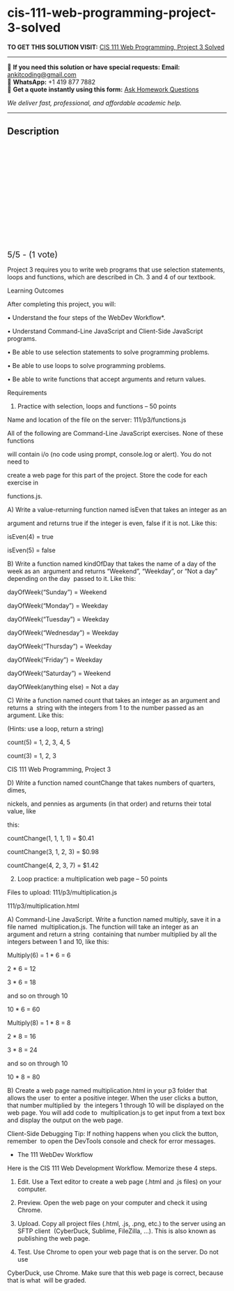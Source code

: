 # cis-111-web-programming-project-3-solved
**TO GET THIS SOLUTION VISIT:** [CIS 111 Web Programming, Project 3 Solved](https://www.ankitcodinghub.com/product/cis-111-web-programming-project-3-solved/)


---

📩 **If you need this solution or have special requests:** **Email:** ankitcoding@gmail.com  
📱 **WhatsApp:** +1 419 877 7882  
📄 **Get a quote instantly using this form:** [Ask Homework Questions](https://www.ankitcodinghub.com/services/ask-homework-questions/)

*We deliver fast, professional, and affordable academic help.*

---

<h2>Description</h2>

<p class="ui header product-top-header" title="CIS 111 Web Programming, Project 3 Solution">


<div class="kk-star-ratings kksr-shortcode" data-payload="{&quot;id&quot;:&quot;4810&quot;,&quot;slug&quot;:&quot;default&quot;,&quot;ignore&quot;:&quot;&quot;,&quot;reference&quot;:&quot;shortcode&quot;,&quot;align&quot;:&quot;&quot;,&quot;class&quot;:&quot;&quot;,&quot;count&quot;:&quot;1&quot;,&quot;legendonly&quot;:&quot;&quot;,&quot;readonly&quot;:&quot;&quot;,&quot;score&quot;:&quot;5&quot;,&quot;starsonly&quot;:&quot;&quot;,&quot;valign&quot;:&quot;&quot;,&quot;best&quot;:&quot;5&quot;,&quot;gap&quot;:&quot;4&quot;,&quot;greet&quot;:&quot;Rate this product&quot;,&quot;legend&quot;:&quot;5\/5 - (1 vote)&quot;,&quot;size&quot;:&quot;24&quot;,&quot;title&quot;:&quot;CIS 111 Web Programming, Project 3 Solved&quot;,&quot;width&quot;:&quot;138&quot;,&quot;_legend&quot;:&quot;{score}\/{best} - ({count} {votes})&quot;,&quot;font_factor&quot;:&quot;1.25&quot;}">

<div class="kksr-stars">

<div class="kksr-stars-inactive">
            <div class="kksr-star" data-star="1" style="padding-right: 4px">


<div class="kksr-icon" style="width: 24px; height: 24px;"></div>
        </div>
            <div class="kksr-star" data-star="2" style="padding-right: 4px">


<div class="kksr-icon" style="width: 24px; height: 24px;"></div>
        </div>
            <div class="kksr-star" data-star="3" style="padding-right: 4px">


<div class="kksr-icon" style="width: 24px; height: 24px;"></div>
        </div>
            <div class="kksr-star" data-star="4" style="padding-right: 4px">


<div class="kksr-icon" style="width: 24px; height: 24px;"></div>
        </div>
            <div class="kksr-star" data-star="5" style="padding-right: 4px">


<div class="kksr-icon" style="width: 24px; height: 24px;"></div>
        </div>
    </div>

<div class="kksr-stars-active" style="width: 138px;">
            <div class="kksr-star" style="padding-right: 4px">


<div class="kksr-icon" style="width: 24px; height: 24px;"></div>
        </div>
            <div class="kksr-star" style="padding-right: 4px">


<div class="kksr-icon" style="width: 24px; height: 24px;"></div>
        </div>
            <div class="kksr-star" style="padding-right: 4px">


<div class="kksr-icon" style="width: 24px; height: 24px;"></div>
        </div>
            <div class="kksr-star" style="padding-right: 4px">


<div class="kksr-icon" style="width: 24px; height: 24px;"></div>
        </div>
            <div class="kksr-star" style="padding-right: 4px">


<div class="kksr-icon" style="width: 24px; height: 24px;"></div>
        </div>
    </div>
</div>


<div class="kksr-legend" style="font-size: 19.2px;">
            5/5 - (1 vote)    </div>
    </div>


Project 3 requires you to write web programs that use selection statements, loops and functions, which are described in Ch. 3 and 4 of our textbook.

Learning Outcomes

After completing this project, you will:

• Understand the four steps of the WebDev Workflow*.

• Understand Command-Line JavaScript and Client-Side JavaScript programs.

• Be able to use selection statements to solve programming problems.

• Be able to use loops to solve programming problems.

• Be able to write functions that accept arguments and return values.

Requirements

1. Practice with selection, loops and functions – 50 points

Name and location of the file on the server: 111/p3/functions.js

All of the following are Command-Line JavaScript exercises. None of these functions

will contain i/o (no code using prompt, console.log or alert). You do not need to

create a web page for this part of the project. Store the code for each exercise in

functions.js.

A) Write a value-returning function named isEven that takes an integer as an

argument and returns true if the integer is even, false if it is not. Like this:

isEven(4) = true

isEven(5) = false

B) Write a function named kindOfDay that takes the name of a day of the week as an &nbsp;argument and returns “Weekend”, “Weekday”, or “Not a day” depending on the day &nbsp;passed to it. Like this:

dayOfWeek(“Sunday”) = Weekend

dayOfWeek(“Monday”) = Weekday

dayOfWeek(“Tuesday”) = Weekday

dayOfWeek(“Wednesday”) = Weekday

dayOfWeek(“Thursday”) = Weekday

dayOfWeek(“Friday”) = Weekday

dayOfWeek(“Saturday”) = Weekend

dayOfWeek(anything else) = Not a day

C) Write a function named count that takes an integer as an argument and returns a &nbsp;string with the integers from 1 to the number passed as an argument. Like this:

(Hints: use a loop, return a string)

count(5) = 1, 2, 3, 4, 5

count(3) = 1, 2, 3

CIS 111 Web Programming, Project 3

D) Write a function named countChange that takes numbers of quarters, dimes,

nickels, and pennies as arguments (in that order) and returns their total value, like

this:

countChange(1, 1, 1, 1) = $0.41

countChange(3, 1, 2, 3) = $0.98

countChange(4, 2, 3, 7) = $1.42

2. Loop practice: a multiplication web page – 50 points

Files to upload: 111/p3/multiplication.js

111/p3/multiplication.html

A) Command-Line JavaScript. Write a function named multiply, save it in a file named &nbsp;multiplication.js. The function will take an integer as an argument and return a string &nbsp;containing that number multiplied by all the integers between 1 and 10, like this:

Multiply(6) = 1 * 6 = 6

2 * 6 = 12

3 * 6 = 18

and so on through 10

10 * 6 = 60

Multiply(8) = 1 * 8 = 8

2 * 8 = 16

3 * 8 = 24

and so on through 10

10 * 8 = 80

B) Create a web page named multiplication.html in your p3 folder that allows the user &nbsp;to enter a positive integer. When the user clicks a button, that number multiplied by &nbsp;the integers 1 through 10 will be displayed on the web page. You will add code to &nbsp;multiplication.js to get input from a text box and display the output on the web page.

Client-Side Debugging Tip: If nothing happens when you click the button, remember &nbsp;to open the DevTools console and check for error messages.

* The 111 WebDev Workflow

Here is the CIS 111 Web Development Workflow. Memorize these 4 steps.

1. Edit. Use a Text editor to create a web page (.html and .js files) on your computer.

2. Preview. Open the web page on your computer and check it using Chrome.

3. Upload. Copy all project files (.html, .js, .png, etc.) to the server using an SFTP client &nbsp;(CyberDuck, Sublime, FileZilla, …). This is also known as publishing the web page.

4. Test. Use Chrome to open your web page that is on the server. Do not use

CyberDuck, use Chrome. Make sure that this web page is correct, because that is what &nbsp;will be graded.

